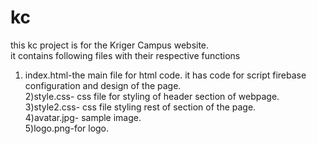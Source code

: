 # kc
this kc project is for the Kriger Campus website.</br>
it contains following files with their respective functions </br>
1) index.html-the main file for html code. it has code for script firebase configuration and design of the page.<br>
2)style.css- css file for styling of header section of webpage.</br>
3)style2.css- css file styling rest of section of the page.</br>
4)avatar.jpg- sample image.</br>
5)logo.png-for logo.</br>
